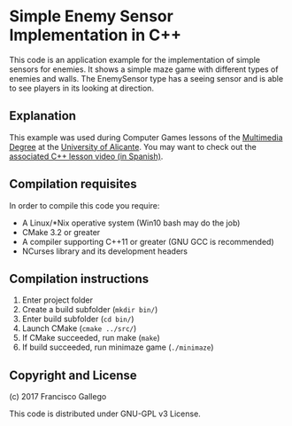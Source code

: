 # Simple Enemy Sensor Implementation in C++

This code is an application example for the implementation of simple sensors for enemies. It shows a simple maze game with different types of enemies and walls. The EnemySensor type has a seeing sensor and is able to see players in its looking at direction.

## Explanation

This example was used during Computer Games lessons of the [Multimedia Degree](https://cvnet.cpd.ua.es/webcvnet/planestudio/planEstudioND.aspx?plan=C205&lengua=E&caca=2016-17) at the [University of Alicante](http://www.ua.es). You may want to check out the [associated C++ lesson video (in Spanish)](https://youtu.be/).

## Compilation requisites

In order to compile this code you require:
- A Linux/*Nix operative system (Win10 bash may do the job)
- CMake 3.2 or greater
- A compiler supporting C++11 or greater (GNU GCC is recommended)
- NCurses library and its development headers

## Compilation instructions

1. Enter project folder
2. Create a build subfolder (`mkdir bin/`)
3. Enter build subfolder (`cd bin/`)
4. Launch CMake (`cmake ../src/`)
5. If CMake succeeded, run make (`make`)
6. If build succeeded, run minimaze game (`./minimaze`)

## Copyright and License

(c) 2017 Francisco Gallego 

This code is distributed under GNU-GPL v3 License.